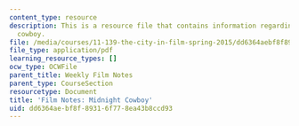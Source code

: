 ```yaml
---
content_type: resource
description: This is a resource file that contains information regarding midnight
  cowboy.
file: /media/courses/11-139-the-city-in-film-spring-2015/dd6364aebf8f89316f778ea43b8ccd93_MIT11_139S15_Midnight.pdf
file_type: application/pdf
learning_resource_types: []
ocw_type: OCWFile
parent_title: Weekly Film Notes
parent_type: CourseSection
resourcetype: Document
title: 'Film Notes: Midnight Cowboy'
uid: dd6364ae-bf8f-8931-6f77-8ea43b8ccd93
---
```

